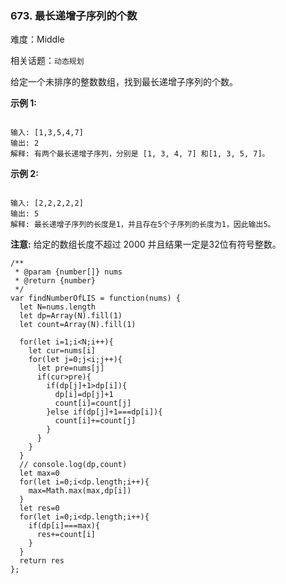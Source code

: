 ### 673. 最长递增子序列的个数

难度：Middle

相关话题：`动态规划`

给定一个未排序的整数数组，找到最长递增子序列的个数。



**示例 1:** 



```

输入: [1,3,5,4,7]
输出: 2
解释: 有两个最长递增子序列，分别是 [1, 3, 4, 7] 和[1, 3, 5, 7]。
```


**示例 2:** 



```

输入: [2,2,2,2,2]
输出: 5
解释: 最长递增子序列的长度是1，并且存在5个子序列的长度为1，因此输出5。
```


**注意:** 给定的数组长度不超过 2000 并且结果一定是32位有符号整数。


```
/**
 * @param {number[]} nums
 * @return {number}
 */
var findNumberOfLIS = function(nums) {
  let N=nums.length
  let dp=Array(N).fill(1)
  let count=Array(N).fill(1)
  
  for(let i=1;i<N;i++){
    let cur=nums[i]
    for(let j=0;j<i;j++){
      let pre=nums[j]
      if(cur>pre){
        if(dp[j]+1>dp[i]){
          dp[i]=dp[j]+1
          count[i]=count[j]
        }else if(dp[j]+1===dp[i]){
          count[i]+=count[j]
        }
      }
    }
  }
  // console.log(dp,count)
  let max=0
  for(let i=0;i<dp.length;i++){
    max=Math.max(max,dp[i])
  }
  let res=0
  for(let i=0;i<dp.length;i++){
    if(dp[i]===max){
      res+=count[i]
    }
  }
  return res
};
```

